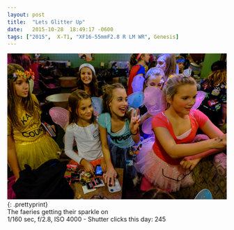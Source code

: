 ```yaml
---
layout: post
title:  "Lets Glitter Up"
date:   2015-10-28  18:49:17 -0600
tags: ["2015",  X-T1, "XF16-55mmF2.8 R LM WR", Genesis]
---
```

![:title](/images/2015/2015_1028_DSCF2724.jpg)
{: .prettyprint}  
The faeries getting their sparkle on  
1/160 sec, f/2.8, ISO 4000 - Shutter clicks this day: 245